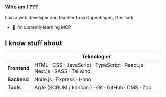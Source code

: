 ### Who am I ???
I am a web developer and teacher from Copenhagen, Denmark.


<!--
**clurts/clurts** is a ✨ _special_ ✨ repository because its `README.md` (this file) appears on your GitHub profile.

Here are some ideas to get you started:

- 🔭 I’m currently working on ...
- 🌱 I’m currently learning ...
- 👯 I’m looking to collaborate on ...
- 🤔 I’m looking for help with ...
- 💬 Ask me about ...
- 📫 How to reach me: ...
- 😄 Pronouns: ...
- ⚡ Fun fact: ...
-->






- 🌱 I’m currently learning MCP

## I know stuff about

|              | Teknologier |
|--------------|-------------|
| **Frontend** | HTML · CSS · JavaScript · TypeScript · React.js · Next.js · SASS · Tailwind |
| **Backend** | Node.js · Express · Hono |
| **Tools** |  Agile (SCRUM / kanban ) · Git · GitHub · CMS · Zod |
